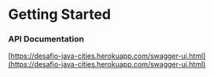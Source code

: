 # Getting Started

### API Documentation

[https://desafio-java-cities.herokuapp.com/swagger-ui.html](https://desafio-java-cities.herokuapp.com/swagger-ui.html)
